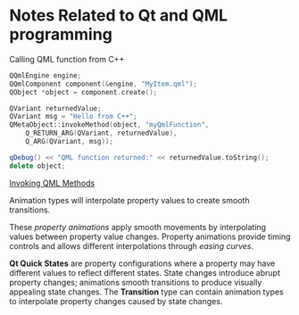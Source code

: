 # Notes Related to Qt and QML programming

Calling QML function from C++
```c++
QQmlEngine engine;
QQmlComponent component(&engine, "MyItem.qml");
QObject *object = component.create();

QVariant returnedValue;
QVariant msg = "Hello from C++";
QMetaObject::invokeMethod(object, "myQmlFunction",
    Q_RETURN_ARG(QVariant, returnedValue),
    Q_ARG(QVariant, msg));

qDebug() << "QML function returned:" << returnedValue.toString();
delete object;
```
[Invoking QML Methods](https://doc.qt.io/qt-5/qtqml-cppintegration-interactqmlfromcpp.html#invoking-qml-methods)

Animation types will interpolate property values to create smooth transitions.

These *property animations* apply smooth movements by interpolating values between property value changes. Property animations provide timing controls and allows different interpolations through *easing curves*.

**Qt Quick States** are property configurations where a property may have different values to reflect different states. State changes introduce abrupt property changes; animations smooth transitions to produce visually appealing state changes. The **Transition** type can contain animation types to interpolate property changes caused by state changes.

